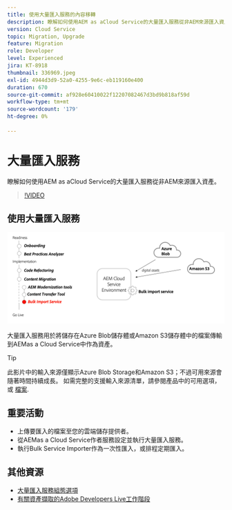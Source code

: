 ```yaml
---
title: 使用大量匯入服務的內容移轉
description: 瞭解如何使用AEM as aCloud Service的大量匯入服務從非AEM來源匯入資產。
version: Cloud Service
topic: Migration, Upgrade
feature: Migration
role: Developer
level: Experienced
jira: KT-8918
thumbnail: 336969.jpeg
exl-id: 4944d3d9-52a0-4255-9e6c-eb119160e400
duration: 670
source-git-commit: af928e60410022f12207082467d3bd9b818af59d
workflow-type: tm+mt
source-wordcount: '179'
ht-degree: 0%

---
```


# 大量匯入服務

瞭解如何使用AEM as aCloud Service的大量匯入服務從非AEM來源匯入資產。



>[!VIDEO](https://video.tv.adobe.com/v/336969?quality=12&learn=on)

## 使用大量匯入服務

![大量匯入服務生命週期](../assets/bulk-import-service.png)

大量匯入服務用於將儲存在Azure Blob儲存體或Amazon S3儲存體中的檔案傳輸到AEMas a Cloud Service中作為資產。

>[!TIP]
>
> 此影片中的輸入來源僅顯示Azure Blob Storage和Amazon S3；不過可用來源會隨著時間持續成長。 如需完整的支援輸入來源清單，請參閱產品中的可用選項，或 [檔案](https://experienceleague.adobe.com/docs/experience-manager-cloud-service/content/assets/manage/add-assets.html#bulk-upload).

## 重要活動

+ 上傳要匯入的檔案至您的雲端儲存提供者。
+ 從AEMas a Cloud Service作者服務設定並執行大量匯入服務。
+ 執行Bulk Service Importer作為一次性匯入，或排程定期匯入。

## 其他資源

+ [大量匯入服務組態選項](https://experienceleague.adobe.com/docs/experience-manager-cloud-service/content/assets/manage/add-assets.html#configure-bulk-ingestor-tool)
+ [有關資產擷取的Adobe Developers Live工作階段](https://experienceleague.adobe.com/docs/adobe-developers-live-events/events/2021/feb2021/asset-bulk-ingestion.html)

